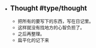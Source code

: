 - ## Thought #type/thought 
    - 把所有的要写下的东西，写在日记里。
    - 这样就没有找地方的心智负担了。
    - 之后再整理。
    - 扁平化的记下来